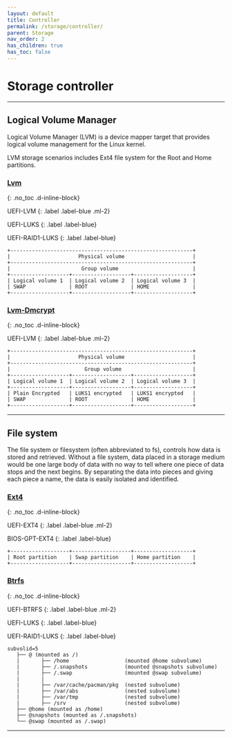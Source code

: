 ```yaml
---
layout: default
title: Controller
permalink: /storage/controller/
parent: Storage
nav_order: 2
has_children: true
has_toc: false
---
```


# Storage controller

---

## Logical Volume Manager

Logical Volume Manager (LVM) is a device mapper target that provides logical volume management for the Linux kernel.

LVM storage scenarios includes Ext4 file system for the Root and Home partitions.

### [Lvm](/Andromeda/storage/controller/lvm-ext4/)
{: .no_toc .d-inline-block}

UEFI-LVM
{: .label .label-blue .ml-2}

UEFI-LUKS
{: .label .label-blue}

UEFI-RAID1-LUKS
{: .label .label-blue}

```
+-----------------------------------------------------------+
|                      Physical volume                      |
+-----------------------------------------------------------+
|                       Group volume                        |
+-------------------+-------------------+-------------------+
| Logical volume 1  | Logical volume 2  | Logical volume 3  |
| SWAP              | ROOT              | HOME              |
+-------------------+-------------------+-------------------+
```

### [Lvm-Dmcrypt](/Andromeda/storage/controller/lvm-dmcrypt-ext4/)
{: .no_toc .d-inline-block}

UEFI-LVM
{: .label .label-blue .ml-2}

```
+-----------------------------------------------------------+
|                      Physical volume                      |
+-----------------------------------------------------------+
|                        Group volume                       |
+-------------------+-------------------+-------------------+
| Logical volume 1  | Logical volume 2  | Logical volume 3  |
+-------------------+-------------------+-------------------+
| Plain Encrypted   | LUKS1 encrypted   | LUKS1 encrypted   |
| SWAP              | ROOT              | HOME              |
+-------------------+-------------------+-------------------+
```

---

## File system

The file system or filesystem (often abbreviated to fs), controls how data is stored and retrieved. Without a file system, data placed in a storage medium would be one large body of data with no way to tell where one piece of data stops and the next begins. By separating the data into pieces and giving each piece a name, the data is easily isolated and identified.

### [Ext4](/Andromeda/storage/controller/ext4/)
{: .no_toc .d-inline-block}

UEFI-EXT4
{: .label .label-blue .ml-2}

BIOS-GPT-EXT4
{: .label .label-blue}

```
+-------------------+-------------------+-------------------+
| Root partition    | Swap partition    | Home partition    |
+-------------------+-------------------+-------------------+
```

### [Btrfs](/Andromeda/storage/controller/btrfs/)
{: .no_toc .d-inline-block}

UEFI-BTRFS
{: .label .label-blue .ml-2}

UEFI-LUKS
{: .label .label-blue}

UEFI-RAID1-LUKS
{: .label .label-blue}

```
subvolid=5
   ├── @ (mounted as /)
   |       ├── /home                  (mounted @home subvolume)
   |       ├── /.snapshots            (mounted @snapshots subvolume)
   |       ├── /.swap                 (mounted @swap subvolume)
   |       |
   |       ├── /var/cache/pacman/pkg  (nested subvolume)
   |       ├── /var/abs               (nested subvolume)
   |       ├── /var/tmp               (nested subvolume)
   |       ├── /srv                   (nested subvolume)
   ├── @home (mounted as /home)
   ├── @snapshots (mounted as /.snapshots)
   └── @swap (mounted as /.swap)
```

---

